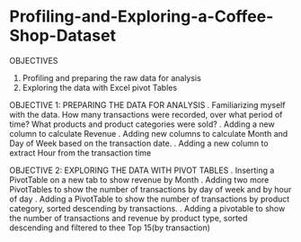 # Profiling-and-Exploring-a-Coffee-Shop-Dataset
OBJECTIVES

1. Profiling and preparing the raw data for analysis
2. Exploring the data with Excel pivot Tables


OBJECTIVE 1: PREPARING THE DATA FOR ANALYSIS
. Familiarizing myself with the data. How many transactions were recorded, over what period of time? What products and product categories were sold?
. Adding a new column to calculate Revenue
. Adding new columns to calculate Month and Day of Week based on the transaction date.
. Adding a new column to extract Hour from the transaction time

OBJECTIVE 2: EXPLORING THE DATA WITH PIVOT TABLES 
. Inserting a PivotTable on a new tab to show revenue by Month
. Adding two more PivotTables to show the number of transactions by day of week and by hour of day
. Adding a PivotTable to show the number of transactions by product category, sorted descending by transactions.
. Adding a pivotable to show the number of transactions and revenue by product type, sorted descending and filtered to thee Top 15(by transaction)
